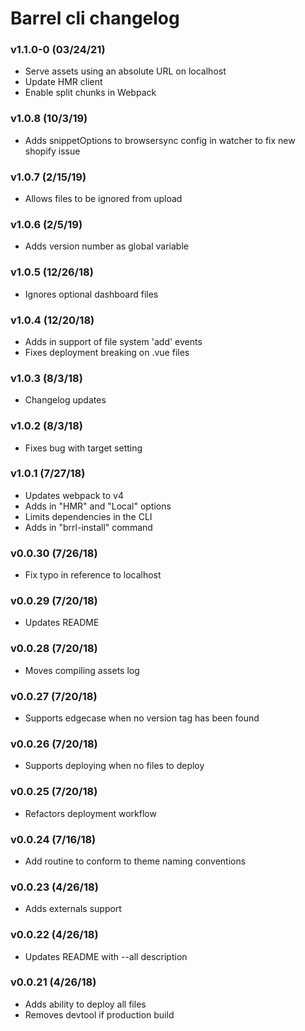 # Barrel cli changelog

### v1.1.0-0 (03/24/21)
- Serve assets using an absolute URL on localhost
- Update HMR client
- Enable split chunks in Webpack

### v1.0.8 (10/3/19)
- Adds snippetOptions to browsersync config in watcher to fix new shopify issue

### v1.0.7 (2/15/19)
- Allows files to be ignored from upload

### v1.0.6 (2/5/19)
- Adds version number as global variable

### v1.0.5 (12/26/18)
- Ignores optional dashboard files

### v1.0.4 (12/20/18)
- Adds in support of file system 'add' events
- Fixes deployment breaking on .vue files

### v1.0.3 (8/3/18)
- Changelog updates

### v1.0.2 (8/3/18)
- Fixes bug with target setting

### v1.0.1 (7/27/18)
- Updates webpack to v4
- Adds in "HMR" and "Local" options
- Limits dependencies in the CLI
- Adds in "brrl-install" command

### v0.0.30 (7/26/18)
- Fix typo in reference to localhost

### v0.0.29 (7/20/18)
- Updates README

### v0.0.28 (7/20/18)
- Moves compiling assets log

### v0.0.27 (7/20/18)
- Supports edgecase when no version tag has been found

### v0.0.26 (7/20/18)
- Supports deploying when no files to deploy

### v0.0.25 (7/20/18)
- Refactors deployment workflow

### v0.0.24 (7/16/18)
- Add routine to conform to theme naming conventions

### v0.0.23 (4/26/18)
- Adds externals support

### v0.0.22 (4/26/18)
- Updates README with --all description

### v0.0.21 (4/26/18)
- Adds ability to deploy all files
- Removes devtool if production build
